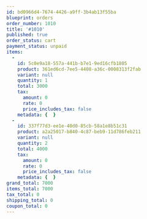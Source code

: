 ```yaml
---
id: bd0966d4-7674-4426-a9ff-3b4ab13f55ba
blueprint: orders
order_number: 1010
title: '#1010'
published: true
order_status: cart
payment_status: unpaid
items:
  -
    id: 5c0e9a18-557a-441b-b7e1-9ed16cfb1805
    product: 361ed6cd-7ee5-4408-a36c-0008313f2fab
    variant: null
    quantity: 1
    total: 3000
    tax:
      amount: 0
      rate: 0
      price_includes_tax: false
    metadata: {  }
  -
    id: 337f77d3-ee1e-40d0-85cb-58a1e8b51c31
    product: a2a25017-b840-4c87-beb9-11d786feb211
    variant: null
    quantity: 2
    total: 4000
    tax:
      amount: 0
      rate: 0
      price_includes_tax: false
    metadata: {  }
grand_total: 7000
items_total: 7000
tax_total: 0
shipping_total: 0
coupon_total: 0
---
```

